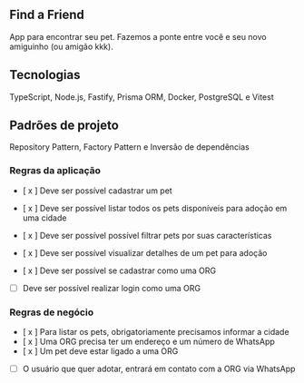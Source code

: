 ## Find a Friend

App para encontrar seu pet. Fazemos a ponte entre você e seu novo amiguinho (ou amigão kkk).

## Tecnologias

TypeScript, Node.js, Fastify, Prisma ORM, Docker, PostgreSQL e Vitest

## Padrões de projeto

Repository Pattern, Factory Pattern e Inversão de dependências

### Regras da aplicação

- [ x ] Deve ser possível cadastrar um pet
- [ x ] Deve ser possível listar todos os pets disponíveis para adoção em uma cidade
- [ x ] Deve ser possível possível filtrar pets por suas características
- [ x ] Deve ser possível visualizar detalhes de um pet para adoção


- [ x ] Deve ser possível se cadastrar como uma ORG
- [ ] Deve ser possível realizar login como uma ORG

### Regras de negócio

- [ x ] Para listar os pets, obrigatoriamente precisamos informar a cidade
- [ x ] Uma ORG precisa ter um endereço e um número de WhatsApp
- [ x ] Um pet deve estar ligado a uma ORG
- [ ] O usuário que quer adotar, entrará em contato com a ORG via WhatsApp
